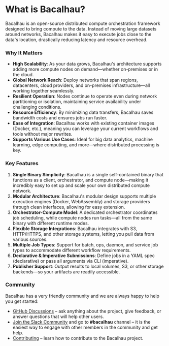 # What is Bacalhau?

Bacalhau is an open-source distributed compute orchestration framework designed to bring compute to the data. Instead of moving large datasets around networks, Bacalhau makes it easy to execute jobs close to the data's location, drastically reducing latency and resource overhead.

### Why It Matters

* **High Scalability**: As your data grows, Bacalhau's architecture supports adding more compute nodes on demand—whether on-premises or in the cloud.
* **Global Network Reach**: Deploy networks that span regions, datacenters, cloud providers, and on-premises infrastructure—all working together seamlessly.
* **Resilient Operation**: Nodes continue to operate even during network partitioning or isolation, maintaining service availability under challenging conditions.
* **Resource Efficiency**: By minimizing data transfers, Bacalhau saves bandwidth costs and ensures jobs run faster.
* **Ease of Integration**: Bacalhau works with existing container images (Docker, etc.), meaning you can leverage your current workflows and tools without major rewrites.
* **Supports Various Use Cases**: Ideal for big data analytics, machine learning, edge computing, and more—where distributed processing is key.

### Key Features

1. **Single Binary Simplicity**: Bacalhau is a single self-contained binary that functions as a client, orchestrator, and compute node—making it incredibly easy to set up and scale your own distributed compute network.
2. **Modular Architecture**: Bacalhau's modular design supports multiple execution engines (Docker, WebAssembly) and storage providers through clean interfaces, allowing for easy extension.
3. **Orchestrator-Compute Model**: A dedicated orchestrator coordinates job scheduling, while compute nodes run tasks—all from the same binary with different runtime modes.
4. **Flexible Storage Integrations**: Bacalhau integrates with S3, HTTP/HTTPS, and other storage systems, letting you pull data from various sources.
5. **Multiple Job Types**: Support for batch, ops, daemon, and service job types to accommodate different workflow requirements.
6. **Declarative & Imperative Submissions**: Define jobs in a YAML spec (declarative) or pass all arguments via CLI (imperative).
7. **Publisher Support**: Output results to local volumes, S3, or other storage backends—so your artifacts are readily accessible.



### Community

Bacalhau has a very friendly community and we are always happy to help you get started:

* [GitHub Discussions](https://github.com/bacalhau-project/bacalhau/discussions) – ask anything about the project, give feedback, or answer questions that will help other users.
* [Join the Slack Community](https://bit.ly/bacalhau-project-slack) and go to **#bacalhau** channel – it is the easiest way to engage with other members in the community and get help.
* [Contributing](./#community) – learn how to contribute to the Bacalhau project.
